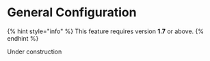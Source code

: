 # General Configuration

{% hint style="info" %}
This feature requires version **1.7** or above.
{% endhint %}

Under construction

